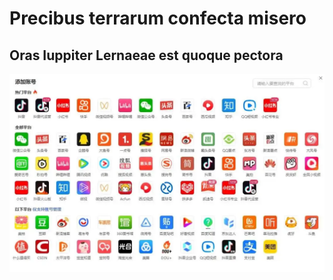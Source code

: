 <h1 id="precibus-terrarum-confecta-misero">Precibus terrarum confecta misero</h1>
<h2 id="oras-iuppiter-lernaeae-est-quoque-pectora">Oras Iuppiter Lernaeae est quoque pectora</h2>
<p><img src="https://raw.githubusercontent.com/wang-fu/blog/master/docs/assets/wechatsync/1752394493965_docs/draft/markdown-20250713-081451.md0.png" alt=""></p>